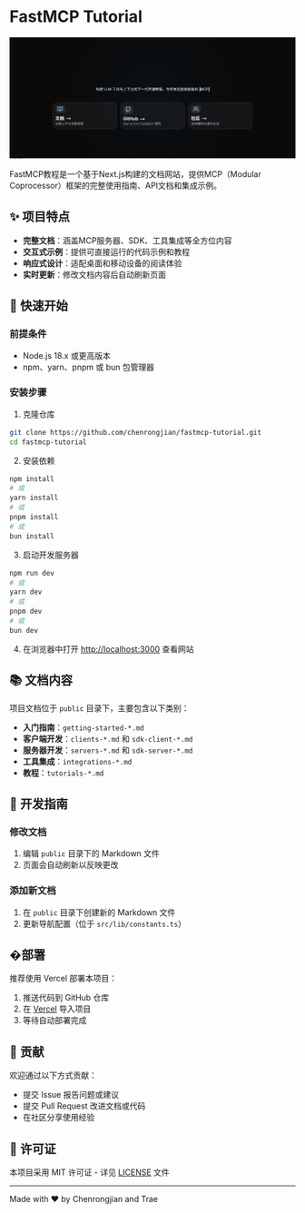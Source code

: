 # FastMCP Tutorial

![FastMCP Banner](public/fastmcp-banner.png)

FastMCP教程是一个基于Next.js构建的文档网站，提供MCP（Modular Coprocessor）框架的完整使用指南、API文档和集成示例。

## ✨ 项目特点

- **完整文档**：涵盖MCP服务器、SDK、工具集成等全方位内容
- **交互式示例**：提供可直接运行的代码示例和教程
- **响应式设计**：适配桌面和移动设备的阅读体验
- **实时更新**：修改文档内容后自动刷新页面

## 🚀 快速开始

### 前提条件
- Node.js 18.x 或更高版本
- npm、yarn、pnpm 或 bun 包管理器

### 安装步骤

1. 克隆仓库
```bash
git clone https://github.com/chenrongjian/fastmcp-tutorial.git
cd fastmcp-tutorial
```

2. 安装依赖
```bash
npm install
# 或
yarn install
# 或
pnpm install
# 或
bun install
```

3. 启动开发服务器
```bash
npm run dev
# 或
yarn dev
# 或
pnpm dev
# 或
bun dev
```

4. 在浏览器中打开 [http://localhost:3000](http://localhost:3000) 查看网站

## 📚 文档内容

项目文档位于 `public` 目录下，主要包含以下类别：

- **入门指南**：`getting-started-*.md`
- **客户端开发**：`clients-*.md` 和 `sdk-client-*.md`
- **服务器开发**：`servers-*.md` 和 `sdk-server-*.md`
- **工具集成**：`integrations-*.md`
- **教程**：`tutorials-*.md`

## 🔧 开发指南

### 修改文档
1. 编辑 `public` 目录下的 Markdown 文件
2. 页面会自动刷新以反映更改

### 添加新文档
1. 在 `public` 目录下创建新的 Markdown 文件
2. 更新导航配置（位于 `src/lib/constants.ts`）

## �部署

推荐使用 Vercel 部署本项目：

1. 推送代码到 GitHub 仓库
2. 在 [Vercel](https://vercel.com) 导入项目
3. 等待自动部署完成

## 🤝 贡献

欢迎通过以下方式贡献：
- 提交 Issue 报告问题或建议
- 提交 Pull Request 改进文档或代码
- 在社区分享使用经验

## 📄 许可证

本项目采用 MIT 许可证 - 详见 [LICENSE](LICENSE) 文件

---

Made with ❤️ by Chenrongjian and Trae
